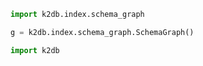 ```python
import k2db.index.schema_graph
```

```python
g = k2db.index.schema_graph.SchemaGraph()
```

```python
import k2db
```
